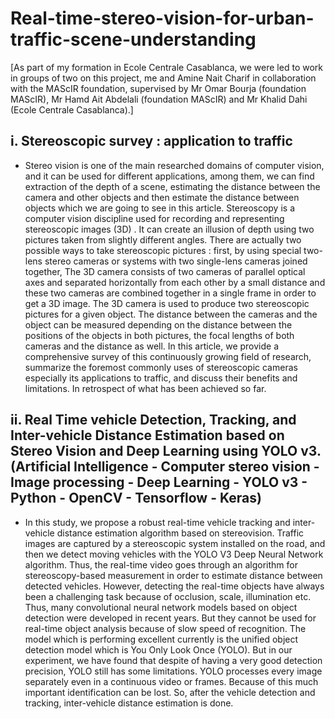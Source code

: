 # Real-time-stereo-vision-for-urban-traffic-scene-understanding

[As part of my formation in Ecole Centrale Casablanca, we were led to work in groups of two on this project, me and Amine Nait Charif in collaboration with the MAScIR foundation, supervised by Mr Omar Bourja (foundation MAScIR), Mr Hamd Ait Abdelali (foundation MAScIR) and Mr Khalid Dahi (Ecole Centrale Casablanca).]

## i. Stereoscopic survey : application to traffic 

- Stereo vision is one of the main researched domains of computer vision, and it can be used for different applications, among them, we can find extraction of the depth of a scene, estimating the distance between the camera and other objects and then estimate the distance between objects which we are going to see in this article. Stereoscopy is a computer vision discipline used for recording and representing stereoscopic images (3D) . It can create an illusion of depth using two pictures taken from slightly different angles. There are actually two possible ways to take stereoscopic pictures : first, by using special two-lens stereo cameras or systems with two single-lens cameras joined together, The 3D camera consists of two cameras of parallel optical axes and separated horizontally from each other by a small distance and these two cameras are combined together in a single frame in order to get a 3D image. The 3D camera is used to produce two stereoscopic pictures for a given object. The distance between the cameras and the object can be measured depending on the distance between the positions of the objects in both pictures, the focal lengths of both cameras and the distance as well. In this article, we provide a comprehensive survey of this continuously growing field of research, summarize the foremost commonly uses of stereoscopic cameras especially its applications to traffic, and discuss their benefits and limitations. In retrospect of what has been achieved so far.

## ii. Real Time vehicle Detection, Tracking, and Inter-vehicle Distance Estimation based on Stereo Vision and Deep Learning using YOLO v3. (Artificial Intelligence - Computer stereo vision - Image processing - Deep Learning - YOLO v3 - Python - OpenCV - Tensorflow - Keras)

- In this study, we propose a robust real-time vehicle tracking and inter-vehicle distance estimation algorithm based on stereovision. Traffic images are captured by a stereoscopic system installed on the road, and then we detect moving vehicles with the YOLO V3 Deep Neural Network algorithm. Thus, the real-time video goes through an algorithm for stereoscopy-based measurement in order to estimate distance between detected vehicles. However, detecting the real-time objects have always been a challenging task because of occlusion, scale, illumination etc. Thus, many convolutional neural network models based on object detection were developed in recent years. But they cannot be used for real-time object analysis because of slow speed of recognition. The model which is performing excellent currently is the unified object detection model which is You Only Look Once (YOLO). But in our experiment, we have found that despite of having a very good detection precision, YOLO still has some limitations. YOLO processes every image separately even in a continuous video or frames. Because of this much important identification can be lost. So, after the vehicle detection and tracking, inter-vehicle distance estimation is done. 


